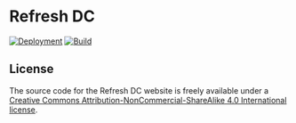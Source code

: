 # Refresh DC

[![Deployment](https://img.shields.io/github/deployments/refreshdc/refresh-dc.org/refresh-dc-org%20%28Production%29?label=Deployment&logo=github&style=for-the-badge)](https://github.com/refreshdc/refresh-dc.org/deployments/activity_log?environment=refresh-dc-org+%28Production%29)
[![Build](https://img.shields.io/github/actions/workflow/status/refreshdc/refresh-dc.org/ci.yml?branch=main&logo=github&style=for-the-badge)](https://github.com/refreshdc/refresh-dc.org/actions/workflows/ci.yml)

## License

The source code for the Refresh DC website is freely available under a [Creative Commons Attribution-NonCommercial-ShareAlike 4.0 International license](https://creativecommons.org/licenses/by-nc-sa/4.0/).

